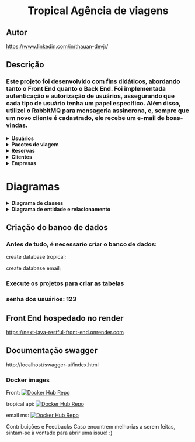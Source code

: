 
# <div align="center" >Tropical Agência de viagens</div>
## Autor 
https://www.linkedin.com/in/thauan-devjr/

## Descrição 

### Este projeto foi desenvolvido com fins didáticos, abordando tanto o Front End quanto o Back End. Foi implementada autenticação e autorização de usuários, assegurando que cada tipo de usuário tenha um papel específico. Além disso, utilizei o RabbitMQ para mensageria assíncrona, e, sempre que um novo cliente é cadastrado, ele recebe um e-mail de boas-vindas.

<details>
    <summary><b>Usuários</b></summary>
    <img src="./database/Users.png" alt="Users">
</details>

<details>
    <summary><b>Pacotes de viagem</b></summary>
    <img src="./database/Travel packages.png" alt="Travel Packages">
</details>

<details>
    <summary><b>Reservas</b></summary>
    <img src="./database/Reserves.png" alt="Reserves">
</details>
<details>
    <summary><b>Clientes</b></summary>
    <img src="./database/Clients.png" alt="Clients">
</details>
<details>
    <summary><b>Empresas</b></summary>
    <img src="./database/Enterprise.png" alt="Enterprises">
</details>

# Diagramas
<details>
    <summary><b>Diagrama de classes</b></summary>
    <img src="./database/Diagrama de classes.png" alt="Categorias">
    <summary><b>Diagrama de classes Ms email</b></summary>
    <img src="./database/Class Diagram Ms Email.png" alt="Categorias">
</details>
<details>
    <summary><b>Diagrama de entidade e relacionamento</b></summary>
    <img src="./database/DER.png" alt="Categorias">
    <summary><b>Diagrama de entidade e relacionamento Ms Email</b></summary>
    <img src="./database/DER MSemail .png" alt="Categorias">
</details>


## Criação do banco de dados
### Antes de tudo, é necessario criar o banco de dados:

create database tropical;

create database email;

### Execute os projetos para criar as tabelas
### senha dos usuários: 123

## Front End hospedado no render
https://next-java-restful-front-end.onrender.com
## Documentação swagger
http://localhost/swagger-ui/index.html

### Docker images 
Front:
[![Docker Hub Repo](https://img.shields.io/docker/pulls/thauans/project.svg)](https://hub.docker.com/repository/docker/thauans/project)

tropical api:
[![Docker Hub Repo](https://img.shields.io/docker/pulls/thauans/tropical.svg)](https://hub.docker.com/repository/docker/thauans/tropical)

email ms:
[![Docker Hub Repo](https://img.shields.io/docker/pulls/thauans/email.svg)](https://hub.docker.com/repository/docker/thauans/email)

Contribuições e Feedbacks
Caso encontrem melhorias a serem feitas, sintam-se à vontade para abrir uma issue! :)
